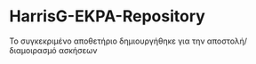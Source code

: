 # HarrisG-EKPA-Repository
Το συγκεκριμένο αποθετήριο δημιουργήθηκε για την αποστολή/διαμοιρασμό ασκήσεων 
